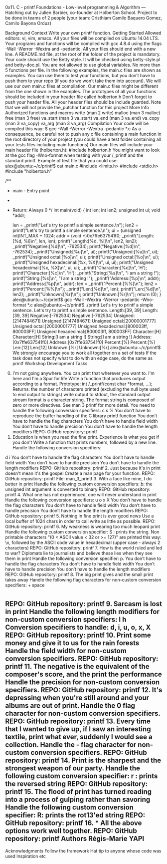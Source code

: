 0x11. C - printf
Foundations - Low-level programming & Algorithm ― Hatching out by Julien Barbier, co-founder at Holberton School. Project to be done in teams of 2 people (your team: Cristhiam Camilo Baquero Gomez, Camilo Bayona Orduz)

Background Context
Write your own printf function.
Getting Started
Allowed editors: vi, vim, emacs.
All your files will be compiled on Ubuntu 14.04 LTS.
Your programs and functions will be compiled with gcc 4.8.4 using the flags -Wall -Werror -Wextra and -pedantic.
All your files should end with a new line.
A README.md file, at the root of the folder of the project is mandatory.
Your code should use the Betty style. It will be checked using betty-style.pl and betty-doc.pl.
You are not allowed to use global variables.
No more than 5 functions per file.
In the following examples, the main.c files are shown as examples. You can use them to test your functions, but you don’t have to push them to your repo (if you do we won’t take them into account). We will use our own main.c files at compilation. Our main.c files might be different from the one shown in the examples.
The prototypes of all your functions should be included in your header file called holberton.h
Don’t forget to push your header file.
All your header files should be include guarded.
Note that we will not provide the_putchar function for this project
More Info
Authorized functions and macros
write (man 2 write)
malloc (man 3 malloc)
free (man 3 free)
va_start (man 3 va_start)
va_end (man 3 va_end)
va_copy (man 3 va_copy)
va_arg (man 3 va_arg)
Compilation
Your code will be compiled this way:
$ gcc -Wall -Werror -Wextra -pedantic *.c
As a consequence, be careful not to push any c file containing a main function in the root directory of your project (you could have a test folder containing all your tests files including main functions) Our main files will include your main header file (holberton.h): #include holberton.h You might want to look at the gcc flag -Wno-format when testing with your /_printf and the standard printf. Example of test file that you could use:
alex@ubuntu:~/c/printf$ cat main.c 
#include <limits.h>
#include <stdio.h>
#include "holberton.h"

/**
 * main - Entry point
 *
 * Return: Always 0
 */
int main(void)
{
    int len;
    int len2;
    unsigned int ui;
    void *addr;

    len = _printf("Let's try to printf a simple sentence.\n");
    len2 = printf("Let's try to printf a simple sentence.\n");
    ui = (unsigned int)INT_MAX + 1024;
    addr = (void *)0x7ffe637541f0;
    _printf("Length:[%d, %i]\n", len, len);
    printf("Length:[%d, %i]\n", len2, len2);
    _printf("Negative:[%d]\n", -762534);
    printf("Negative:[%d]\n", -762534);
    _printf("Unsigned:[%u]\n", ui);
    printf("Unsigned:[%u]\n", ui);
    _printf("Unsigned octal:[%o]\n", ui);
    printf("Unsigned octal:[%o]\n", ui);
    _printf("Unsigned hexadecimal:[%x, %X]\n", ui, ui);
    printf("Unsigned hexadecimal:[%x, %X]\n", ui, ui);
    _printf("Character:[%c]\n", 'H');
    printf("Character:[%c]\n", 'H');
    _printf("String:[%s]\n", "I am a string !");
    printf("String:[%s]\n", "I am a string !");
    _printf("Address:[%p]\n", addr);
    printf("Address:[%p]\n", addr);
    len = _printf("Percent:[%%]\n");
    len2 = printf("Percent:[%%]\n");
    _printf("Len:[%d]\n", len);
    printf("Len:[%d]\n", len2);
    _printf("Unknown:[%r]\n");
    printf("Unknown:[%r]\n");
    return (0);
}
alex@ubuntu:~/c/printf$ gcc -Wall -Wextra -Werror -pedantic -Wno-format *.c
alex@ubuntu:~/c/printf$ ./printf
Let's try to printf a simple sentence.
Let's try to printf a simple sentence.
Length:[39, 39]
Length:[39, 39]
Negative:[-762534]
Negative:[-762534]
Unsigned:[2147484671]
Unsigned:[2147484671]
Unsigned octal:[20000001777]
Unsigned octal:[20000001777]
Unsigned hexadecimal:[800003ff, 800003FF]
Unsigned hexadecimal:[800003ff, 800003FF]
Character:[H]
Character:[H]
String:[I am a string !]
String:[I am a string !]
Address:[0x7ffe637541f0]
Address:[0x7ffe637541f0]
Percent:[%]
Percent:[%]
Len:[12]
Len:[12]
Unknown:[%r]
Unknown:[%r]
alex@ubuntu:~/c/printf$
We strongly encourage you to work all together on a set of tests
If the task does not specify what to do with an edge case, do the same as printf
Workshop Development
Tasks
0. I'm not going anywhere. You can print that wherever you want to. I'm here and I'm a Spur for life
Write a function that produces output according to a format.
Prototype: int /_printf(const char *format, ...);
Returns: the number of characters printed (excluding the null byte used to end output to strings)
write output to stdout, the standard output stream
format is a character string. The format string is composed of zero or more directives. See man 3 printf for more detail. You need to handle the following conversion specifiers:
c
s
%
You don’t have to reproduce the buffer handling of the C library printf function
You don’t have to handle the flag characters
You don’t have to handle field width
You don’t have to handle precision
You don’t have to handle the length modifiers
REPO: GitHub repository: printf
1. Education is when you read the fine print. Experience is what you get if you don't
Write a function that prints numbers, followed by a new line.
Handle the following conversion specifiers:

d
i
You don’t have to handle the flag characters
You don’t have to handle field width
You don’t have to handle precision
You don’t have to handle the length modifiers
REPO: GitHub repository: printf
2. Just because it's in print doesn't mean it's the gospel
Create a man page for your function.
REPO: GitHub repository: printf
File: man_3_printf
3. With a face like mine, I do better in print
Handle the following custom conversion specifiers:
b: the unsigned int argument is converted to binary
REPO: GitHub repository: printf
4. What one has not experienced, one will never understand in print
Handle the following conversion specifiers:
u
o
x
X
You don’t have to handle the flag characters
You don’t have to handle field width
You don’t have to handle precision
You don’t have to handle the length modifiers
REPO: GitHub repository: printf
5. Nothing in fine print is ever good news
Use a local buffer of 1024 chars in order to call write as little as possible.
REPO: GitHub repository: printf
6. My weakness is wearing too much leopard print
Handle the following custom conversion specifier:
S : prints the string.
Non printable characters "(0 < ASCII value < 32 or >= 127)" are printed this way: \x, followed by the ASCII code value in hexadecimal (upper case - always 2 characters)
REPO: GitHub repository: printf
7. How is the world ruled and led to war? Diplomats lie to journalists and believe these lies when they see them in print
Handle the following conversion specifier: p.
You don’t have to handle the flag characters
You don’t have to handle field width
You don’t have to handle precision
You don’t have to handle the length modifiers
REPO: GitHub repository: printf
8. The big print gives and the small print takes away
Handle the following flag characters for non-custom conversion specifiers:
+
space
#
REPO: GitHub repository: printf
9. Sarcasm is lost in print
Handle the following length modifiers for non-custom conversion specifiers:
l
h Conversion specifiers to handle: d, i, u, o, x, X
REPO: GitHub repository: printf
10. Print some money and give it to us for the rain forests
Handle the field width for non-custom conversion specifiers.
REPO: GitHub repository: printf
11. The negative is the equivalent of the composer's score, and the print the performance
Handle the precision for non-custom conversion specifiers.
REPO: GitHub repository: printf
12. It's depressing when you're still around and your albums are out of print.
Handle the 0 flag character for non-custom conversion specifiers.
REPO: GitHub repository: printf
13. Every time that I wanted to give up, if I saw an interesting textile, print what ever, suddenly I would see a collection.
Handle the - flag character for non-custom conversion specifiers.
REPO: GitHub repository: printf
14. Print is the sharpest and the strongest weapon of our party.
Handle the following custom conversion specifier:
r : prints the reversed string
REPO: GitHub repository: printf
15. The flood of print has turned reading into a process of gulping rather than savoring
Handle the following custom conversion specifier:
R: prints the rot13'ed string
REPO: GitHub repository: printf
16. *
All the above options work well together.
REPO:
GitHub repository: printf
Authors
Régis-Marie YAPI
--
Acknowledgments
Follow the framework
Hat tip to anyone whose code was used
Inspiration
etc
